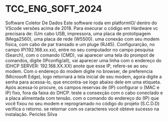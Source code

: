 # TCC_ENG_SOFT_2024
Software Coletor De Dados 
Este software roda em platformIO/ dentro do VScode versões acima de 2018.
Para execurar o código em Hardware vc precisara de: (Um cabo USB, impressora, uma placa de prototipagem (Mega2560), uma placa de rede (W5500). uma conexão com seu modem física, com cabo de par transado e um pluge (RJ45).
Configurarção, no campo IP(192.168.xx.xx), entre no seu computador no campo pesquisa (Search), com o comando (CMD), vai aparecer uma tela do prompot de comandos, digite (IPconfig/all), vai aparecer uma linha com o endereço do (DHCP SERVER: 192.168.XX.XX) anote que esse IP, refere-se ao seu modem. 
Com o endereço do modem digite no browser, de preferencia (Microsoft Edge), logo retornará a tela inicial de seu modem, agora digite a senha para acessa-lo, que encontra-se logo abaixo dele em uma etiqueta.
Após acessa-lo procure, os campos reservas de (IP) configurar o (MAC e IP) fixo, fora da faixa do DHCP.
teste a consexção com o cabo conectado e a placa alimentada com tensão.
com o comando do endereço do (IP) que você fixou no seu modem e reprogramado no código do projeto (S.C.D.D) verifica o retorno. se retornar com os caracteres você obteve sucesso na instalação.
Pericles Silva
